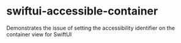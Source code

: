 # swiftui-accessible-container
Demonstrates the issue of setting the accessibility identifier on the container view for SwiftUI
